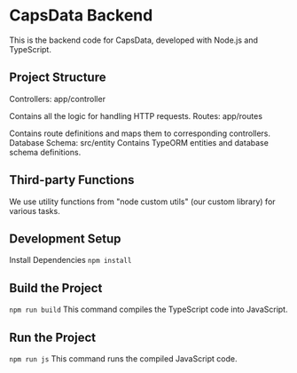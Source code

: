 

# CapsData Backend

This is the backend code for CapsData, developed with Node.js and TypeScript.

Project Structure
----------------
Controllers: app/controller

Contains all the logic for handling HTTP requests.
Routes: app/routes

Contains route definitions and maps them to corresponding controllers.
Database Schema: src/entity
Contains TypeORM entities and database schema definitions.

Third-party Functions
---------------------

We use utility functions from "node custom utils" (our custom library) for various tasks.

Development Setup
--------------------
Install Dependencies
`npm install`

Build the Project
--------------------
`npm run build`
This command compiles the TypeScript code into JavaScript.

Run the Project
--------------------
`npm run js`
This command runs the compiled JavaScript code.

